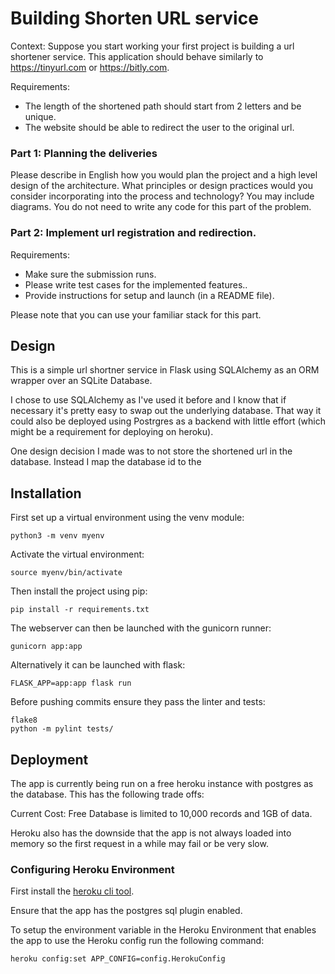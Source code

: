 # Building Shorten URL service

Context:
Suppose you start working your first project is building a url shortener service. This application should behave similarly to https://tinyurl.com or https://bitly.com.

Requirements:

- The length of the shortened path should start from 2 letters and be unique.
- The website should be able to redirect the user to the original url.

### Part 1: Planning the deliveries

Please describe in English how you would plan the project and a high level design of the architecture. What principles or design practices would you consider incorporating into the process and technology? You may include diagrams. You do not need to write any code for this part of the problem.

### Part 2: Implement url registration and redirection.

Requirements:

- Make sure the submission runs.
- Please write test cases for the implemented features..
- Provide instructions for setup and launch (in a README file).

Please note that you can use your familiar stack for this part.

## Design

This is a simple url shortner service in Flask using SQLAlchemy as an ORM
wrapper over an SQLite Database.

I chose to use SQLAlchemy as I've used it before and I know that
if necessary it's pretty easy to swap out the underlying database.
That way it could also be deployed using Postrgres as a backend
with little effort (which might be a requirement for deploying on heroku).

One design decision I made was to not store the shortened url in
the database. Instead I map the database id to the

## Installation

First set up a virtual environment using the venv module:

```
python3 -m venv myenv
```

Activate the virtual environment:

```
source myenv/bin/activate
```

Then install the project using pip:

```
pip install -r requirements.txt
```

The webserver can then be launched with
the gunicorn runner:

```
gunicorn app:app
```

Alternatively it can be launched with flask:

```
FLASK_APP=app:app flask run
```

Before pushing commits ensure they pass the linter and tests:

```
flake8
python -m pylint tests/
```

## Deployment

The app is currently being run on a free heroku instance with postgres as the database.
This has the following trade offs:

Current Cost: Free
Database is limited to 10,000 records and 1GB of data.

Heroku also has the downside that the app is not always loaded into memory so the
first request in a while may fail or be very slow.

### Configuring Heroku Environment

First install the [heroku cli tool](https://devcenter.heroku.com/articles/heroku-cli).

Ensure that the app has the postgres sql plugin enabled.

To setup the environment variable in the Heroku Environment
that enables the app to use the Heroku config run the following command:

```
heroku config:set APP_CONFIG=config.HerokuConfig
```
